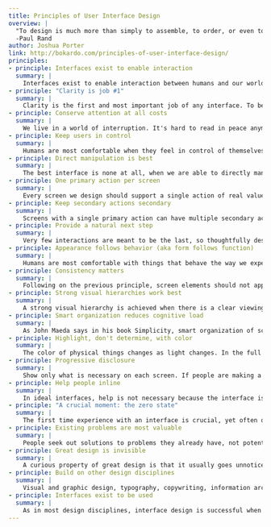```yaml
---
title: Principles of User Interface Design
overview: |
  "To design is much more than simply to assemble, to order, or even to edit; it is to add value and meaning, to illuminate, to simplify, to clarify, to modify, to dignify, to dramatize, to persuade, and perhaps even to amuse."
  -Paul Rand
author: Joshua Porter
link: http://bokardo.com/principles-of-user-interface-design/
principles:
- principle: Interfaces exist to enable interaction
  summary: |
    Interfaces exist to enable interaction between humans and our world. They can help clarify, illuminate, enable, show relationships, bring us together, pull us apart, manage our expectations, and give us access to services. The act of designing interfaces is not Art. Interfaces are not monuments unto themselves. Interfaces do a job and their effectiveness can be measured. They are not just utilitarian, however. The best interfaces can inspire, evoke, mystify, and intensify our relationship with the world.
- principle: "Clarity is job #1"
  summary: |
    Clarity is the first and most important job of any interface. To be effective using an interface you've designed, people must be able to recognize what it is, care about why they would use it, understand what the interface is helping them interact with, predict what will happen when they use it, and then successfully interact with it. While there is room for mystery and delayed gratification in interfaces, there is no room for confusion. Clarity inspires confidence and leads to further use. One hundred clear screens is preferable to a single cluttered one.
- principle: Conserve attention at all costs
  summary: |
    We live in a world of interruption. It's hard to read in peace anymore without something trying to distract us and direct our attention elsewhere. Attention is precious. Don't litter the side of your applications with distractible material…remember why the screen exists in the first place. If someone is reading let them finish reading before showing that advertisement (if you must). Honor attention and not only will your readers be happier, your results will be better. When use is the primary goal, attention becomes the prerequisite. Conserve it at all costs.
- principle: Keep users in control
  summary: |
    Humans are most comfortable when they feel in control of themselves and their environment. Thoughtless software takes away that comfort by forcing people into unplanned interactions, confusing pathways, and surprising outcomes. Keep users in control by regularly surfacing system status, by describing causation (if you do this that will happen) and by giving insight into what to expect at every turn. Don't worry about stating the obvious…the obvious almost never is.
- principle: Direct manipulation is best
  summary: |
    The best interface is none at all, when we are able to directly manipulate the physical objects in our world. Since this is not always possible, and objects are increasingly informational, we create interfaces to help us interact with them. It is easy to add more layers than necessary to an interface, creating overly-wrought buttons, chrome, graphics, options, preferences, windows, attachments, and other cruft so that we end up manipulating UI elements instead of what's important. Instead, strive for that original goal of direct manipulation…design an interface with as little a footprint as possible, recognizing as much as possible natural human gestures. Ideally, the interface is so slight that the user has a feeling of direct manipulation with the object of their focus.
- principle: One primary action per screen
  summary: |
    Every screen we design should support a single action of real value to the person using it. This makes it easier to learn, easier to use, and easier to add to or build on when necessary. Screens that support two or more primary actions become confusing quickly. Like a written article should have a single, strong thesis, every screen we design should support a single, strong action that is its raison d'etre.
- principle: Keep secondary actions secondary
  summary: |
    Screens with a single primary action can have multiple secondary actions but they need to be kept secondary! The reason why your article exists isn't so that people can share it on Twitter…it exists for people to read and understand it. Keep secondary actions secondary by making them lighter weight visually or shown after the primary action has been achieved.
- principle: Provide a natural next step
  summary: |
    Very few interactions are meant to be the last, so thoughtfully design a next step for each interaction a person has with your interface. Anticipate what the next interaction should be and design to support it. Just as we like in human conversation, provide an opening for further interaction. Don't leave a person hanging because they've done what you want them to do…give them a natural next step that helps them further achieve their goals.
- principle: Appearance follows behavior (aka form follows function)
  summary: |
    Humans are most comfortable with things that behave the way we expect. Other people, animals, objects, software. When someone or something behaves consistently with our expectations we feel like we have a good relationship with it. To that end designed elements should look like how they behave. Form follows function. In practice this means that someone should be able to predict how an interface element will behave merely by looking at it. If it looks like a button it should act like a button. Don't get cute with the basics of interaction…keep your creativity for higher order concerns.
- principle: Consistency matters
  summary: |
    Following on the previous principle, screen elements should not appear consistent with each other unless they behave consistently with each other. Elements that behave the same should look the same. But it is just as important for unlike elements to appear unlike (be inconsistent) as it is for like elements to appear consistent. In an effort to be consistent novice designers often obscure important differences by using the same visual treatment (often to re-use code) when different visual treatment is appropriate.
- principle: Strong visual hierarchies work best
  summary: |
    A strong visual hierarchy is achieved when there is a clear viewing order to the visual elements on a screen. That is, when users view the same items in the same order every time. Weak visual hierarchies give little clue about where to rest one's gaze and end up feeling cluttered and confusing. In environments of great change it is hard to maintain a strong visual hierarchy because visual weight is relative: when everything is bold, nothing is bold. Should a single visually heavy element be added to a screen, the designer may need to reset the visual weight of all elements to once again achieve a strong hierarchy. Most people don't notice visual hierarchy but it is one of the easiest ways to strengthen (or weaken) a design.
- principle: Smart organization reduces cognitive load
  summary: |
    As John Maeda says in his book Simplicity, smart organization of screen elements can make the many appear as the few. This helps people understand your interface easier and more quickly, as you've illustrated the inherent relationships of content in your design. Group together like elements, show natural relationships by placement and orientation. By smartly organizing your content you make it less of a cognitive load on the user…who doesn't have to think about how elements are related because you've done it for them. Don't force the user to figure things out…show them by designing those relationships into your screens.
- principle: Highlight, don't determine, with color
  summary: |
    The color of physical things changes as light changes. In the full light of day we see a very different tree than one outlined against a sunset. As in the physical world, where color is a many-shaded thing, color should not determine much in an interface. It can help, be used for highlighting, be used to guide attention, but should not be the only differentiator of things. For long-reading or extended screen hours, use light or muted background colors, saving brighter hues for your accent colors. Of course there is a time for vibrant background colors as well, just be sure that it is appropriate for your audience.
- principle: Progressive disclosure
  summary: |
    Show only what is necessary on each screen. If people are making a choice, show enough information to allow them the choice, then dive into details on a subsequent screen. Avoid the tendency to over-explain or show everything all at once. When possible, defer decisions to subsequent screens by progressively disclosing information as necessary. This will keep your interactions more clear.
- principle: Help people inline
  summary: |
    In ideal interfaces, help is not necessary because the interface is learnable and usable. The step below this, reality, is one in which help is inline and contextual, available only when and where it is needed, hidden from view at all other times. Asking people to go to help and find an answer to their question puts the onus on them to know what they need. Instead build in help where it is needed…just make sure that it is out of the way of people who already know how to use your interface.
- principle: "A crucial moment: the zero state"
  summary: |
    The first time experience with an interface is crucial, yet often overlooked by designers. In order to best help our users get up to speed with our designs, it is best to design for the zero state, the state in which nothing has yet occurred. This state shouldn't be a blank canvas…it should provide direction and guidance for getting up to speed. Much of the friction of interaction is in that initial context…once people understand the rules they have a much higher likelihood of success.
- principle: Existing problems are most valuable
  summary: |
    People seek out solutions to problems they already have, not potential problems or problems of the future. Therefore, resist creating interfaces for hypothetical problems, observe existing behavior and design to solve existing problems. This isn't as exciting as blue sky wondering but can be much more rewarding as people will actually use your interface.
- principle: Great design is invisible
  summary: |
    A curious property of great design is that it usually goes unnoticed by the people who use it. One reason for this is that if the design is successful the user can focus on their own goals and not the interface…when they complete their goal they are satisfied and do not need to reflect on the situation. As a designer this can be tough…as we receive less adulation when our designs are good. But great designers are content with a well-used design…and know that happy users are often silent.
- principle: Build on other design disciplines
  summary: |
    Visual and graphic design, typography, copywriting, information architecture and visualization…all of these disciplines are part of interface design. They can be touched upon or specialized in. Do not get into turf wars or look down on other disciplines: grab from them the aspects that help you do your work and push on. Pull in insights from seemingly unrelated disciplines as well…what can we learn from publishing, writing code, bookbinding, skateboarding, firefighting, karate?
- principle: Interfaces exist to be used
  summary: |
    As in most design disciplines, interface design is successful when people are using what you've designed. Like a beautiful chair that is uncomfortable to sit in, design has failed when people choose not to use it. Therefore, interface design can be as much about creating an environment for use as it is creating an artifact worth using. It is not enough for an interface to satisfy the ego of its designer: it must be used!
---
```

